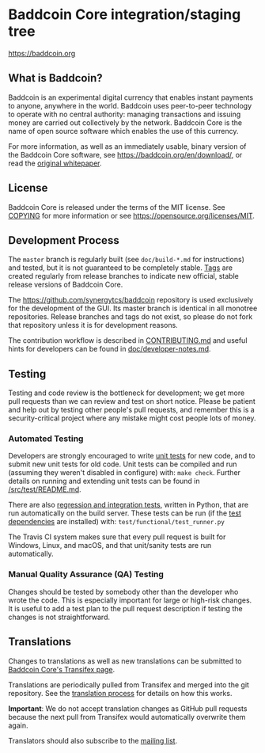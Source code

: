 Baddcoin Core integration/staging tree
=====================================

https://baddcoin.org

What is Baddcoin?
----------------

Baddcoin is an experimental digital currency that enables instant payments to
anyone, anywhere in the world. Baddcoin uses peer-to-peer technology to operate
with no central authority: managing transactions and issuing money are carried
out collectively by the network. Baddcoin Core is the name of open source
software which enables the use of this currency.

For more information, as well as an immediately usable, binary version of
the Baddcoin Core software, see https://baddcoin.org/en/download/, or read the
[original whitepaper](https://baddcoin.org/baddcoin.pdf).

License
-------

Baddcoin Core is released under the terms of the MIT license. See [COPYING](COPYING) for more
information or see https://opensource.org/licenses/MIT.

Development Process
-------------------

The `master` branch is regularly built (see `doc/build-*.md` for instructions) and tested, but it is not guaranteed to be
completely stable. [Tags](https://github.com/synergytcs/baddcoin/tags) are created
regularly from release branches to indicate new official, stable release versions of Baddcoin Core.

The https://github.com/synergytcs/baddcoin repository is used exclusively for the
development of the GUI. Its master branch is identical in all monotree
repositories. Release branches and tags do not exist, so please do not fork
that repository unless it is for development reasons.

The contribution workflow is described in [CONTRIBUTING.md](CONTRIBUTING.md)
and useful hints for developers can be found in [doc/developer-notes.md](doc/developer-notes.md).

Testing
-------

Testing and code review is the bottleneck for development; we get more pull
requests than we can review and test on short notice. Please be patient and help out by testing
other people's pull requests, and remember this is a security-critical project where any mistake might cost people
lots of money.

### Automated Testing

Developers are strongly encouraged to write [unit tests](src/test/README.md) for new code, and to
submit new unit tests for old code. Unit tests can be compiled and run
(assuming they weren't disabled in configure) with: `make check`. Further details on running
and extending unit tests can be found in [/src/test/README.md](/src/test/README.md).

There are also [regression and integration tests](/test), written
in Python, that are run automatically on the build server.
These tests can be run (if the [test dependencies](/test) are installed) with: `test/functional/test_runner.py`

The Travis CI system makes sure that every pull request is built for Windows, Linux, and macOS, and that unit/sanity tests are run automatically.

### Manual Quality Assurance (QA) Testing

Changes should be tested by somebody other than the developer who wrote the
code. This is especially important for large or high-risk changes. It is useful
to add a test plan to the pull request description if testing the changes is
not straightforward.

Translations
------------

Changes to translations as well as new translations can be submitted to
[Baddcoin Core's Transifex page](https://www.transifex.com/baddcoin/baddcoin/).

Translations are periodically pulled from Transifex and merged into the git repository. See the
[translation process](doc/translation_process.md) for details on how this works.

**Important**: We do not accept translation changes as GitHub pull requests because the next
pull from Transifex would automatically overwrite them again.

Translators should also subscribe to the [mailing list](https://groups.google.com/forum/#!forum/baddcoin-translators).
